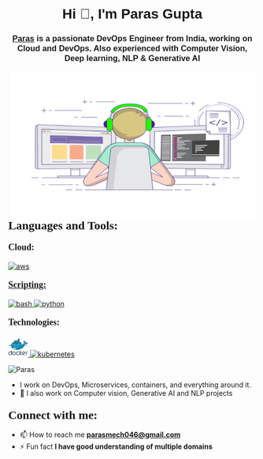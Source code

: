 <!-- Header Section -->
<h1 align="center"><font face="Arial">Hi 👋, I'm Paras Gupta</a></font></h1>
<h3 align="center"><font face="Arial"><a href="https://www.linkedin.com/in/paras-gupta-99603067/" target="_blank" rel="noreferrer">Paras</a> is a passionate DevOps Engineer from India, working on Cloud and DevOps. Also experienced with Computer Vision, Deep learning, NLP & Generative AI</font></h3>


<!-- GIF -->
<img align="right" height="300" width="500" src="https://raw.githubusercontent.com/mikonoid/mikonoid/main/images/gifs/coder3.gif" />

<!-- Languages and Tools Section -->
<h3 align="left"><font size="+2" face="Verdana">Languages and Tools:</font></h3>

<!-- Cloud Section -->
<h4><font size="+1" face="Tahoma">Cloud:</font></h4>
<p align="left">
<a href="[https://aws.amazon.com](https://aws.amazon.com/)" target="_blank" rel="noreferrer">
<img src="https://www.logigroup.com/images/Logo_aws.gif" alt="aws" width="100" height="80"/>
<!-- Add more cloud-related tools here -->
</p>

<!-- Scripting Section -->
<h4><font size="+1" face="Tahoma">Scripting:</font></h4>
<p align="left">
<a href="https://www.gnu.org/software/bash/" target="_blank" rel="noreferrer">
<img src="https://e7.pngegg.com/pngimages/330/276/png-clipart-bash-shell-script-bourne-shell-scripting-language-unix-shell-shell-rectangle-logo.png" alt="bash" width="100" height="100"/>
</a>
<a href="[https://www.python.org](https://www.python.org/)" target="_blank" rel="noreferrer">
<img src="https://i.giphy.com/media/KAq5w47R9rmTuvWOWa/giphy.webp" alt="python" width="100" height="100"/>
</a>
</p>

<!-- Technologies Section -->
<h4><font size="+1" face="Tahoma">Technologies:</font></h4>
</a>
<a href="https://www.docker.com/" target="_blank" rel="noreferrer">
<img src="https://raw.githubusercontent.com/devicons/devicon/master/icons/docker/docker-original-wordmark.svg" alt="docker" width="40" height="40"/>
</a>
<a href="https://kubernetes.io/" target="_blank" rel="noreferrer">
<img src="https://upload.wikimedia.org/wikipedia/commons/thumb/3/39/Kubernetes_logo_without_workmark.svg/2109px-Kubernetes_logo_without_workmark.svg.png" alt="kubernetes" width="40" height="40"/>
</a>

<!-- Stats and GitHub activity -->
<p align="left"> <img src="https://komarev.com/ghpvc/?username=n4si&label=Profile views&color=0e75b6&style=flat" alt="Paras" /> </p>

- I work on DevOps, Microservices, containers, and everything around it.
- 👯 I also work on Computer vision, Generative AI and NLP projects

<!-- Contact Section -->
<h3 align="left"><font size="+2" face="Verdana">Connect with me:</font></h3>
<p align="left">
</p>


<!--- 👨‍💻 All of my projects are available at 
- 💬 Ask me about **DevOps** -->
- 📫 How to reach me **[parasmech046@gmail.com](mailto:parasmech046@gmail.com)**
- ⚡ Fun fact **I have good understanding of multiple domains**
